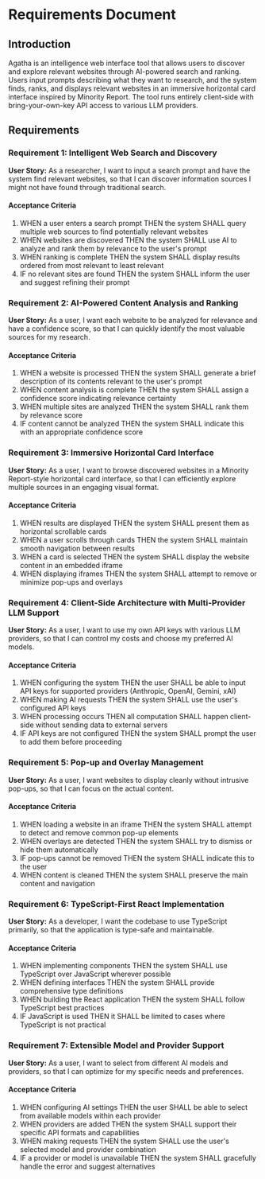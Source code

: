 # Requirements Document

## Introduction

Agatha is an intelligence web interface tool that allows users to discover and explore relevant websites through AI-powered search and ranking. Users input prompts describing what they want to research, and the system finds, ranks, and displays relevant websites in an immersive horizontal card interface inspired by Minority Report. The tool runs entirely client-side with bring-your-own-key API access to various LLM providers.

## Requirements

### Requirement 1: Intelligent Web Search and Discovery

**User Story:** As a researcher, I want to input a search prompt and have the system find relevant websites, so that I can discover information sources I might not have found through traditional search.

#### Acceptance Criteria

1. WHEN a user enters a search prompt THEN the system SHALL query multiple web sources to find potentially relevant websites
2. WHEN websites are discovered THEN the system SHALL use AI to analyze and rank them by relevance to the user's prompt
3. WHEN ranking is complete THEN the system SHALL display results ordered from most relevant to least relevant
4. IF no relevant sites are found THEN the system SHALL inform the user and suggest refining their prompt

### Requirement 2: AI-Powered Content Analysis and Ranking

**User Story:** As a user, I want each website to be analyzed for relevance and have a confidence score, so that I can quickly identify the most valuable sources for my research.

#### Acceptance Criteria

1. WHEN a website is processed THEN the system SHALL generate a brief description of its contents relevant to the user's prompt
2. WHEN content analysis is complete THEN the system SHALL assign a confidence score indicating relevance certainty
3. WHEN multiple sites are analyzed THEN the system SHALL rank them by relevance score
4. IF content cannot be analyzed THEN the system SHALL indicate this with an appropriate confidence score

### Requirement 3: Immersive Horizontal Card Interface

**User Story:** As a user, I want to browse discovered websites in a Minority Report-style horizontal card interface, so that I can efficiently explore multiple sources in an engaging visual format.

#### Acceptance Criteria

1. WHEN results are displayed THEN the system SHALL present them as horizontal scrollable cards
2. WHEN a user scrolls through cards THEN the system SHALL maintain smooth navigation between results
3. WHEN a card is selected THEN the system SHALL display the website content in an embedded iframe
4. WHEN displaying iframes THEN the system SHALL attempt to remove or minimize pop-ups and overlays

### Requirement 4: Client-Side Architecture with Multi-Provider LLM Support

**User Story:** As a user, I want to use my own API keys with various LLM providers, so that I can control my costs and choose my preferred AI models.

#### Acceptance Criteria

1. WHEN configuring the system THEN the user SHALL be able to input API keys for supported providers (Anthropic, OpenAI, Gemini, xAI)
2. WHEN making AI requests THEN the system SHALL use the user's configured API keys
3. WHEN processing occurs THEN all computation SHALL happen client-side without sending data to external servers
4. IF API keys are not configured THEN the system SHALL prompt the user to add them before proceeding

### Requirement 5: Pop-up and Overlay Management

**User Story:** As a user, I want websites to display cleanly without intrusive pop-ups, so that I can focus on the actual content.

#### Acceptance Criteria

1. WHEN loading a website in an iframe THEN the system SHALL attempt to detect and remove common pop-up elements
2. WHEN overlays are detected THEN the system SHALL try to dismiss or hide them automatically
3. IF pop-ups cannot be removed THEN the system SHALL indicate this to the user
4. WHEN content is cleaned THEN the system SHALL preserve the main content and navigation

### Requirement 6: TypeScript-First React Implementation

**User Story:** As a developer, I want the codebase to use TypeScript primarily, so that the application is type-safe and maintainable.

#### Acceptance Criteria

1. WHEN implementing components THEN the system SHALL use TypeScript over JavaScript wherever possible
2. WHEN defining interfaces THEN the system SHALL provide comprehensive type definitions
3. WHEN building the React application THEN the system SHALL follow TypeScript best practices
4. IF JavaScript is used THEN it SHALL be limited to cases where TypeScript is not practical

### Requirement 7: Extensible Model and Provider Support

**User Story:** As a user, I want to select from different AI models and providers, so that I can optimize for my specific needs and preferences.

#### Acceptance Criteria

1. WHEN configuring AI settings THEN the user SHALL be able to select from available models within each provider
2. WHEN providers are added THEN the system SHALL support their specific API formats and capabilities
3. WHEN making requests THEN the system SHALL use the user's selected model and provider combination
4. IF a provider or model is unavailable THEN the system SHALL gracefully handle the error and suggest alternatives